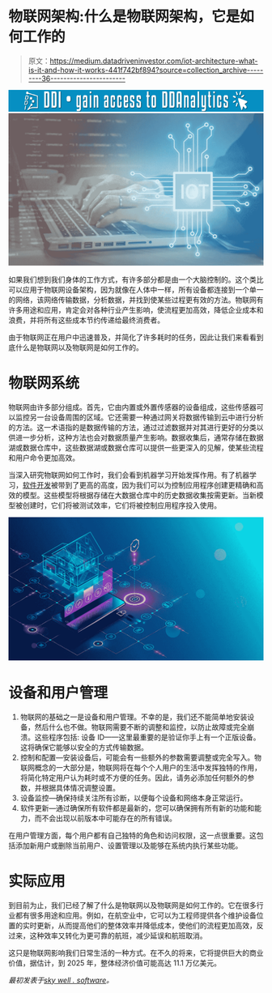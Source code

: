 # 物联网架构:什么是物联网架构，它是如何工作的

> 原文：<https://medium.datadriveninvestor.com/iot-architecture-what-is-it-and-how-it-works-441f742bf894?source=collection_archive---------36----------------------->

[![](img/bcdbde74af4bf856708a24800ccb5806.png)](http://www.track.datadriveninvestor.com/1126B)![](img/6cafd3b6f6cd75dab70b09e473a516e9.png)

如果我们想到我们身体的工作方式，有许多部分都是由一个大脑控制的。这个类比可以应用于物联网设备架构，因为就像在人体中一样，所有设备都连接到一个单一的网络，该网络传输数据，分析数据，并找到使某些过程更有效的方法。物联网有许多用途和应用，肯定会对各种行业产生影响，使流程更加高效，降低企业成本和浪费，并将所有这些成本节约传递给最终消费者。

由于物联网正在用户中迅速普及，并简化了许多耗时的任务，因此让我们来看看到底什么是物联网以及物联网是如何工作的。

# 物联网系统

物联网由许多部分组成。首先，它由内置或外置传感器的设备组成，这些传感器可以监控另一台设备周围的区域。它还需要一种通过网关将数据传输到云中进行分析的方法。这一术语指的是数据传输的方法，通过过滤数据并对其进行更好的分类以供进一步分析，这种方法也会对数据质量产生影响。数据收集后，通常存储在数据湖或数据仓库中，这些数据湖或数据仓库可以提供一些更深入的见解，使某些流程和用户命令更加高效。

当深入研究物联网如何工作时，我们会看到机器学习开始发挥作用。有了机器学习，[软件开发](https://skywell.software/)被带到了更高的高度，因为我们可以为控制应用程序创建更精确和高效的模型。这些模型将根据存储在大数据仓库中的历史数据收集按需更新。当新模型被创建时，它们将被测试效率，它们将被控制应用程序投入使用。

![](img/e7ad7c6d8e5907a962a5e9b4c8f92424.png)

# 设备和用户管理

1.  物联网的基础之一是设备和用户管理。不幸的是，我们还不能简单地安装设备，然后什么也不做。物联网需要不断的调整和监控，以防止故障或完全崩溃。这些程序包括:
    设备 ID——这里最重要的是验证你手上有一个正版设备。这将确保它能够以安全的方式传输数据。
2.  控制和配置—安装设备后，可能会有一些额外的参数需要调整或完全写入。物联网概念的一大部分是，物联网将在每个个人用户的生活中发挥独特的作用，将简化特定用户认为耗时或不方便的任务。因此，请务必添加任何额外的参数，并根据具体情况调整设置。
3.  设备监控—确保持续关注所有诊断，以便每个设备和网络本身正常运行。
4.  软件更新—通过确保所有软件都是最新的，您可以确保拥有所有新的功能和能力，而不会出现以前版本中可能存在的所有错误。

在用户管理方面，每个用户都有自己独特的角色和访问权限，这一点很重要。这包括添加新用户或删除当前用户、设置管理以及能够在系统内执行某些功能。

# 实际应用

到目前为止，我们已经了解了什么是物联网以及物联网是如何工作的。它在很多行业都有很多用途和应用。例如，在航空业中，它可以为工程师提供各个维护设备位置的实时更新，从而提高他们的整体效率并降低成本，使他们的流程更加高效，反过来，这种效率又转化为更可靠的航班，减少延误和航班取消。

这只是物联网影响我们日常生活的一种方式。在不久的将来，它将提供巨大的商业价值，据估计，到 2025 年，整体经济价值可能高达 11.1 万亿美元。

*最初发表于*[*sky well . software*](https://skywell.software/blog/iot-architecture-what-is-it-and-how-it-works/)*。*
